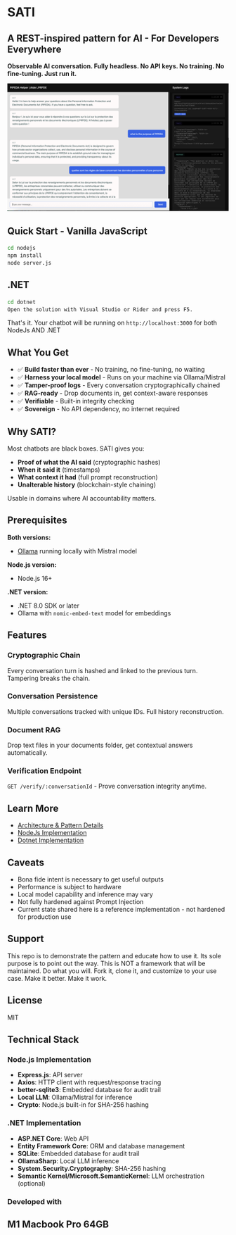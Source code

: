 # SATI
## A REST-inspired pattern for AI - For Developers Everywhere

**Observable AI conversation. Fully headless. No API keys. No training. No fine-tuning. Just run it.**

![Screenshot description](docs/headerscreen.png)

## Quick Start - Vanilla JavaScript

```bash
cd nodejs
npm install
node server.js
```
## .NET

```bash
cd dotnet
Open the solution with Visual Studio or Rider and press F5.
```

That's it. Your chatbot will be running on `http://localhost:3000` for both NodeJs AND .NET

## What You Get

- ✅ **Build faster than ever** - No training, no fine-tuning, no waiting
- ✅ **Harness your local model** - Runs on your machine via Ollama/Mistral
- ✅ **Tamper-proof logs** - Every conversation cryptographically chained
- ✅ **RAG-ready** - Drop documents in, get context-aware responses
- ✅ **Verifiable** - Built-in integrity checking
- ✅ **Sovereign** - No API dependency, no internet required

## Why SATI?

Most chatbots are black boxes. SATI gives you:
- **Proof of what the AI said** (cryptographic hashes)
- **When it said it** (timestamps)
- **What context it had** (full prompt reconstruction)
- **Unalterable history** (blockchain-style chaining)

Usable in domains where AI accountability matters.

## Prerequisites

**Both versions:**
- [Ollama](https://ollama.ai/) running locally with Mistral model

**Node.js version:**
- Node.js 16+

**.NET version:**
- .NET 8.0 SDK or later
- Ollama with `nomic-embed-text` model for embeddings


## Features

### Cryptographic Chain
Every conversation turn is hashed and linked to the previous turn. Tampering breaks the chain.

### Conversation Persistence
Multiple conversations tracked with unique IDs. Full history reconstruction.

### Document RAG
Drop text files in your documents folder, get contextual answers automatically.

### Verification Endpoint
`GET /verify/:conversationId` - Prove conversation integrity anytime.

## Learn More

- [Architecture & Pattern Details](./docs/pattern.md)
- [NodeJs Implementation](./nodejs)
- [Dotnet Implementation](./dotnet)

## Caveats

- Bona fide intent is necessary to get useful outputs
- Performance is subject to hardware
- Local model capability and inference may vary
- Not fully hardened against Prompt Injection
- Current state shared here is a reference implementation - not hardened for production use

## Support
This repo is to demonstrate the pattern and educate how to use it.
Its sole purpose is to point out the way.
This is NOT a framework that will be maintained.
Do what you will. Fork it, clone it, and customize to your use case.
Make it better. Make it work. 

## License

MIT


## Technical Stack

### Node.js Implementation
- **Express.js**: API server
- **Axios**: HTTP client with request/response tracing
- **better-sqlite3**: Embedded database for audit trail
- **Local LLM**: Ollama/Mistral for inference
- **Crypto**: Node.js built-in for SHA-256 hashing

### .NET Implementation
- **ASP.NET Core**: Web API
- **Entity Framework Core**: ORM and database management
- **SQLite**: Embedded database for audit trail
- **OllamaSharp**: Local LLM inference
- **System.Security.Cryptography**: SHA-256 hashing
- **Semantic Kernel/Microsoft.SemanticKernel**: LLM orchestration (optional)

### Developed with
M1 Macbook Pro 64GB
---

